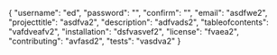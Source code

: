 {
	"username": "ed",
	"password": "",
	"confirm": "",
	"email": "asdfwe2",
	"projecttitle": "asdfva2",
	"description": "adfvads2",
	"tableofcontents": "vafdveafv2",
	"installation": "dsfvasvef2",
	"license": "fvaea2",
	"contributing": "avfasd2",
	"tests": "vasdva2"
}